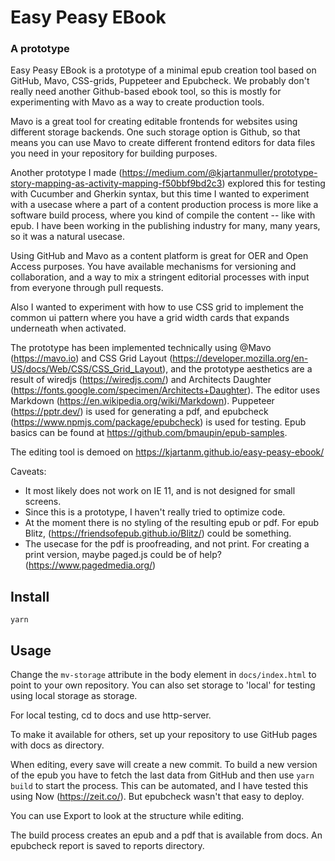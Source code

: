 # Easy Peasy EBook

### A prototype

Easy Peasy EBook is a prototype of a minimal epub creation tool based on GitHub, Mavo, CSS-grids, Puppeteer and Epubcheck. We probably don't really need another Github-based ebook tool, so this is mostly for experimenting with Mavo as a way to create production tools. 

Mavo is a great tool for creating editable frontends for websites using different storage backends. One such storage option is Github, so that means you can use Mavo to create different frontend editors for data files you need in your repository for building purposes. 

Another prototype I made (https://medium.com/@kjartanmuller/prototype-story-mapping-as-activity-mapping-f50bbf9bd2c3) explored this for testing with Cucumber and Gherkin syntax, but this time I wanted to experiment with a usecase where a part of a content production process is more like a software build process, where you kind of compile the content -- like with epub. I have been working in the publishing industry for many, many years, so it was a natural usecase.

Using GitHub and Mavo as a content platform is great for OER and Open Access purposes. You have available mechanisms for versioning and collaboration, and a way to mix a stringent editorial processes with input from everyone through pull requests.

Also I wanted to experiment with how to use CSS grid to implement the common ui pattern where you have a grid width cards that expands underneath when activated. 

The prototype has been implemented technically using @Mavo (https://mavo.io) and CSS Grid Layout (https://developer.mozilla.org/en-US/docs/Web/CSS/CSS_Grid_Layout), and the prototype aesthetics are a result of wiredjs (https://wiredjs.com/) and Architects Daughter (https://fonts.google.com/specimen/Architects+Daughter). The editor uses Markdown (https://en.wikipedia.org/wiki/Markdown).
Puppeteer (https://pptr.dev/) is used for generating a pdf, and epubcheck (https://www.npmjs.com/package/epubcheck) is used for testing. Epub basics can be found at https://github.com/bmaupin/epub-samples.

The editing tool is demoed on https://kjartanm.github.io/easy-peasy-ebook/

Caveats:
- It most likely does not work on IE 11, and is not designed for small screens.
- Since this is a prototype, I haven't really tried to optimize code.
- At the moment there is no styling of the resulting epub or pdf. For epub Blitz, (https://friendsofepub.github.io/Blitz/) could be something. 
- The usecase for the pdf is proofreading, and not print. For creating a print version, maybe paged.js could be of help? (https://www.pagedmedia.org/)

## Install

``` yarn ```

## Usage

Change the ```mv-storage``` attribute in the body element in ```docs/index.html``` to point to your own repository. You can also set storage to 'local' for testing using local storage as storage.

For local testing, cd to docs and use http-server.

To make it available for others, set up your repository to use GitHub pages with docs as directory.

When editing, every save will create a new commit. To build a new version of the epub you have to fetch the last data from GitHub and then use ``` yarn build ``` to start the process. This can be automated, and I have tested this using Now (https://zeit.co/). But epubcheck wasn't that easy to deploy.

You can use Export to look at the structure while editing.

The build process creates an epub and a pdf that is available from docs. An epubcheck report is saved to reports directory.
